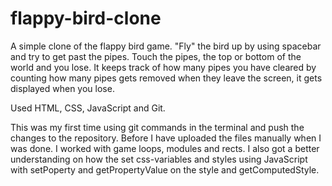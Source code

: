 # flappy-bird-clone
A simple clone of the flappy bird game. "Fly" the bird up by using spacebar and try to get past the pipes. Touch the pipes, the top or bottom of the world and you lose. It keeps track of how many pipes you have cleared by counting how many pipes gets removed when they leave the screen, it gets displayed when you lose.

Used HTML, CSS, JavaScript and Git.

This was my first time using git commands in the terminal and push the changes to the repository. Before I have uploaded the files manually when I was done. I worked with game loops, modules and rects. I also got a better understanding on how the set css-variables and styles using JavaScript with setPoperty and getPropertyValue on the style and getComputedStyle. 
